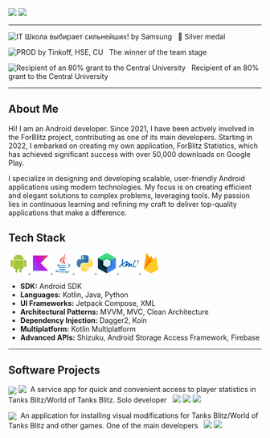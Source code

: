 ![](https://img.shields.io/badge/GfxMod-444444?&style=for-the-badge)
![](https://img.shields.io/badge/Saint_Petersburg_State_University_of_Aerospace_Instrumentation-005aaa)

<hr>

<p>
<img height= "25" src="https://img.shields.io/badge/Samsung-0D3F94?style=for-the-badge&label=IT%20%D0%A8%D0%BA%D0%BE%D0%BB%D0%B0%20Samsung%20%D0%B2%D1%8B%D0%B1%D0%B8%D1%80%D0%B0%D0%B5%D1%82%20%D1%81%D0%B8%D0%BB%D1%8C%D0%BD%D0%B5%D0%B9%D1%88%D0%B8%D1%85!&labelColor=0B6CE1&color=1428A0" alt="IT Школа выбирает сильнейших! by Samsung"> &nbsp; 🥈 Silver medal
</p>
<p>
<img height= "25" src="https://img.shields.io/badge/CU%2C%20Tinkoff%2C%20HSE-00402E?style=for-the-badge&label=PROD&labelColor=00402E&color=FFDD2D" alt="PROD by Tinkoff, HSE, CU"> &nbsp; The winner of the team stage
</p>
<p>
<img height= "25" src="https://img.shields.io/badge/CU-DB44E8?style=for-the-badge&label=80%%20GRANT&labelColor=DB44E8&color=3044FF" alt="Recipient of an 80% grant to the Central University"> &nbsp; Recipient of an 80% grant to the Central University
</p>
<hr>

## About Me

Hi! I am an Android developer. Since 2021, I have been actively involved in the ForBlitz project, contributing as one of its main developers. Starting in 2022, I embarked on creating my own application, ForBlitz Statistics, which has achieved significant success with over 50,000 downloads on Google Play.

I specialize in designing and developing scalable, user-friendly Android applications using modern technologies. My focus is on creating efficient and elegant solutions to complex problems, leveraging tools. My passion lies in continuous learning and refining my craft to deliver top-quality applications that make a difference.

##  Tech Stack

<a href="https://developer.android.com/" target="_blank" rel="noreferrer"> <img src="https://raw.githubusercontent.com/devicons/devicon/master/icons/android/android-original.svg" alt="android" width="40" height="40"/> </a>
<a href="https://kotlinlang.org/" target="_blank" rel="noreferrer"> <img src="https://raw.githubusercontent.com/devicons/devicon/master/icons/kotlin/kotlin-original.svg" alt="kotlin" width="40" height="40"/> </a> 
<a href="https://www.java.com/" target="_blank" rel="noreferrer"> <img src="https://raw.githubusercontent.com/devicons/devicon/master/icons/java/java-original.svg" alt="java" width="40" height="40"/> </a> 
<a href="https://www.python.org/" target="_blank" rel="noreferrer"> <img src="https://raw.githubusercontent.com/devicons/devicon/master/icons/python/python-original.svg" alt="python" width="40" height="40"/> </a> 
<a href="https://www.jetbrains.com/compose-multiplatform/" target="_blank" rel="noreferrer"> <img src="https://raw.githubusercontent.com/devicons/devicon/master/icons/jetpackcompose/jetpackcompose-original.svg" alt="jetpack compose" width="40" height="40"/> </a>
<a href="https://www.w3.org/TR/xml/" target="_blank" rel="noreferrer"> <img src="https://raw.githubusercontent.com/devicons/devicon/master/icons/xml/xml-original.svg" alt="xml" width="40" height="40"/> </a>
<a href="https://firebase.google.com/" target="_blank" rel="noreferrer"> <img src="https://raw.githubusercontent.com/devicons/devicon/master/icons/firebase/firebase-original.svg" alt="firebase" width="40" height="40"/> </a>


- **SDK:** Android SDK
- **Languages:** Kotlin, Java, Python
- **UI Frameworks:** Jetpack Compose, XML
- **Architectural Patterns:** MVVM, MVC, Clean Architecture
- **Dependency Injection:** Dagger2, Koin
- **Multiplatform:** Kotlin Multiplatform
- **Advanced APIs:** Shizuku, Android Storage Access Framework, Firebase

<hr>

## Software Projects

<a href="https://play.google.com/store/apps/details?id=ru.forblitz.statistics"><img align="center" height="40" src="https://img.shields.io/badge/ForBlitz_Statistics-2E3E6F?&style=for-the-badge"></a>&nbsp;<a href="https://github.com/GfxMod/ForBlitzStatistics"><img align="top" height="40" src="https://img.shields.io/badge/GitHub-2b3137?&style=for-the-badge"></a>&nbsp; A service app for quick and convenient access to player statistics in Tanks Blitz/World of Tanks Blitz. Solo developer &nbsp; ![](https://img.shields.io/badge/-kotlin-7F52FF) ![](https://img.shields.io/badge/-java-FFA518) ![](https://img.shields.io/badge/-xml-green)

<a href="https://play.google.com/store/apps/details?id=ru.forblitz"><img align="center" height="40" src="https://img.shields.io/badge/ForBlitz-005FBD?&style=for-the-badge"></a>&nbsp; An application for installing visual modifications for Tanks Blitz/World of Tanks Blitz and other games. One of the main developers &nbsp; ![](https://img.shields.io/badge/-kotlin-7F52FF) ![](https://img.shields.io/badge/-xml-green)
